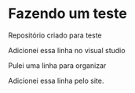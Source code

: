 # Fazendo um teste
 Repositório criado para teste
 
 Adicionei essa linha no visual studio

 Pulei uma linha para organizar

Adicionei essa linha pelo site.
